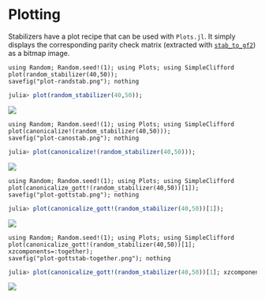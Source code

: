 # Plotting

Stabilizers have a plot recipe that can be used with `Plots.jl`. It simply displays the corresponding parity check matrix (extracted with [`stab_to_gf2`](@ref)) as a bitmap image.

```@eval
using Random; Random.seed!(1); using Plots; using SimpleClifford
plot(random_stabilizer(40,50));
savefig("plot-randstab.png"); nothing
```

```julia
julia> plot(random_stabilizer(40,50));
```

![](plot-randstab.png)

```@eval
using Random; Random.seed!(1); using Plots; using SimpleClifford
plot(canonicalize!(random_stabilizer(40,50)));
savefig("plot-canostab.png"); nothing
```

```julia
julia> plot(canonicalize!(random_stabilizer(40,50)));
```

![](plot-canostab.png)

```@eval
using Random; Random.seed!(1); using Plots; using SimpleClifford
plot(canonicalize_gott!(random_stabilizer(40,50))[1]);
savefig("plot-gottstab.png"); nothing
```

```julia
julia> plot(canonicalize_gott!(random_stabilizer(40,50))[1]);
```

![](plot-gottstab.png)


```@eval
using Random; Random.seed!(1); using Plots; using SimpleClifford
plot(canonicalize_gott!(random_stabilizer(40,50))[1]; xzcomponents=:together);
savefig("plot-gottstab-together.png"); nothing
```

```julia
julia> plot(canonicalize_gott!(random_stabilizer(40,50))[1]; xzcomponents=:together);
```

![](plot-gottstab-together.png)
